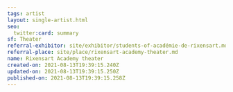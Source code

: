 ```yaml
---
tags: artist
layout: single-artist.html
seo:
  twitter:card: summary
sf: Theater
referral-exhibitor: site/exhibitor/students-of-académie-de-rixensart.md
referral-place: site/place/rixensart-academy-theater.md
name: Rixensart Academy theater
created-on: 2021-08-13T19:39:15.240Z
updated-on: 2021-08-13T19:39:15.250Z
published-on: 2021-08-13T19:39:15.258Z
---
```

